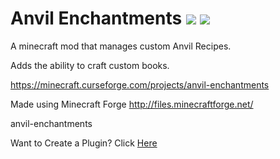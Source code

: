 # Anvil Enchantments [![](http://cf.way2muchnoise.eu/full_245332_downloads.svg)](https://minecraft.curseforge.com/projects/anvil-enchantments) [![](http://cf.way2muchnoise.eu/versions/For%20Versions_245332_all.svg)](https://minecraft.curseforge.com/projects/anvil-enchantments)
A minecraft mod that manages custom Anvil Recipes.

Adds the ability to craft custom books.

https://minecraft.curseforge.com/projects/anvil-enchantments

Made using Minecraft Forge http://files.minecraftforge.net/

anvil-enchantments


Want to Create a Plugin? Click [Here](https://github.com/lazerzes/Anvil-Enchantments/wiki/Creating-A-Plugin)
